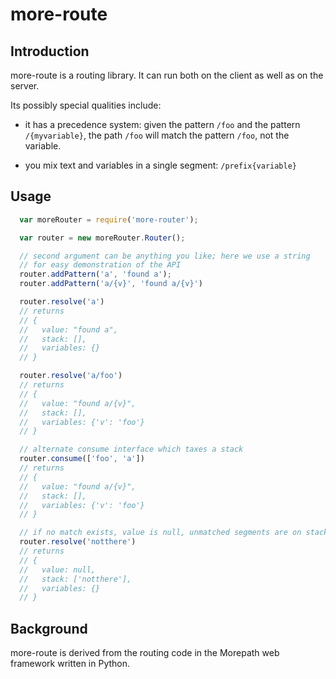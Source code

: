 more-route
==========

Introduction
------------

more-route is a routing library. It can run both on the client
as well as on the server.

Its possibly special qualities include:

* it has a precedence system: given the pattern `/foo` and the pattern
  `/{myvariable}`, the path `/foo` will match the pattern `/foo`, not
  the variable.

* you mix text and variables in a single segment: `/prefix{variable}`

Usage
-----

```javascript
  var moreRouter = require('more-router');

  var router = new moreRouter.Router();

  // second argument can be anything you like; here we use a string
  // for easy demonstration of the API
  router.addPattern('a', 'found a');
  router.addPattern('a/{v}', 'found a/{v}')

  router.resolve('a')
  // returns
  // {
  //   value: "found a",
  //   stack: [],
  //   variables: {}
  // }

  router.resolve('a/foo')
  // returns
  // {
  //   value: "found a/{v}",
  //   stack: [],
  //   variables: {'v': 'foo'}
  // }

  // alternate consume interface which taxes a stack
  router.consume(['foo', 'a'])
  // returns
  // {
  //   value: "found a/{v}",
  //   stack: [],
  //   variables: {'v': 'foo'}
  // }

  // if no match exists, value is null, unmatched segments are on stack
  router.resolve('notthere')
  // returns
  // {
  //   value: null,
  //   stack: ['notthere'],
  //   variables: {}
  // }
```

Background
----------

more-route is derived from the routing code in the Morepath web
framework written in Python.